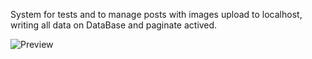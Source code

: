 System for tests and to manage posts with images upload to localhost, writing all data on DataBase and paginate actived. 

![Preview](https://github.com/wbhaese/laravel8-products-manager/blob/master/preview.jpeg)
